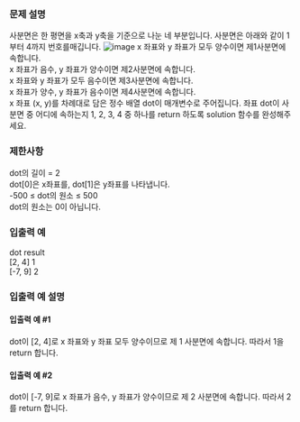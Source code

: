 ### 문제 설명
사분면은 한 평면을 x축과 y축을 기준으로 나눈 네 부분입니다. 사분면은 아래와 같이 1부터 4까지 번호를매깁니다.
![image](https://user-images.githubusercontent.com/96467030/210093878-c914f35a-788f-48bf-b401-3c3c0eadbd47.png)
x 좌표와 y 좌표가 모두 양수이면 제1사분면에 속합니다.  
x 좌표가 음수, y 좌표가 양수이면 제2사분면에 속합니다.  
x 좌표와 y 좌표가 모두 음수이면 제3사분면에 속합니다.  
x 좌표가 양수, y 좌표가 음수이면 제4사분면에 속합니다.  
x 좌표 (x, y)를 차례대로 담은 정수 배열 dot이 매개변수로 주어집니다. 좌표 dot이 사분면 중 어디에 속하는지 1, 2, 3, 4 중 하나를 return 하도록 solution 함수를 완성해주세요.

### 제한사항
dot의 길이 = 2  
dot[0]은 x좌표를, dot[1]은 y좌표를 나타냅니다.  
-500 ≤ dot의 원소 ≤ 500  
dot의 원소는 0이 아닙니다.   
### 입출력 예
dot	result  
[2, 4]	1  
[-7, 9]	2  
### 입출력 예 설명
#### 입출력 예 #1
dot이 [2, 4]로 x 좌표와 y 좌표 모두 양수이므로 제 1 사분면에 속합니다. 따라서 1을 return 합니다.
#### 입출력 예 #2
dot이 [-7, 9]로 x 좌표가 음수, y 좌표가 양수이므로 제 2 사분면에 속합니다. 따라서 2를 return 합니다.
